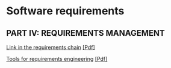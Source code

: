 # Software requirements

## PART IV: REQUIREMENTS MANAGEMENT
[Link in the requirements chain](./chapters/chapter29.md)
[[Pdf]](./chapters/chapter29.pdf)

[Tools for requirements engineering](./chapters/chapter30.md)
[[Pdf]](./chapters/chapter30.pdf)